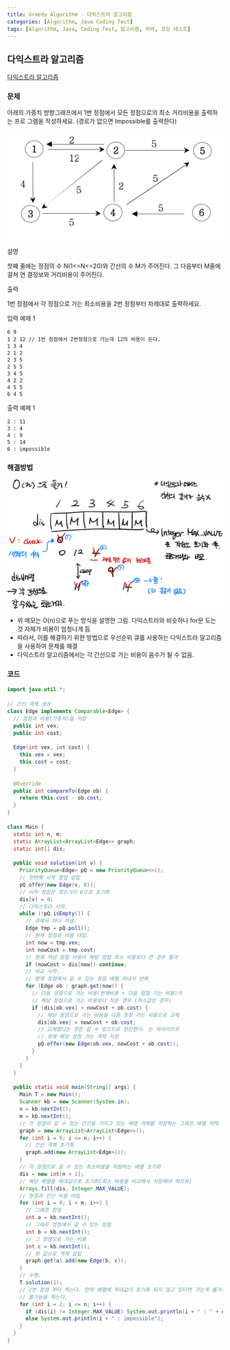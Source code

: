 ```yaml
---
title: Greedy Algorithm - 다익스트라 알고리즘
categories: [Algorithm, Java Coding Test]
tags: [Algorithm, Java, Coding Test, 알고리즘, 자바, 코딩 테스트]
---
```


## 다익스트라 알고리즘

[다익스트라 알고리즘](https://namu.wiki/w/%EB%8B%A4%EC%9D%B5%EC%8A%A4%ED%8A%B8%EB%9D%BC%20%EC%95%8C%EA%B3%A0%EB%A6%AC%EC%A6%98)


### 문제

아래의 가중치 방향그래프에서 1번 정점에서 모든 정점으로의 최소 거리비용을 출력하는 프로
그램을 작성하세요. (경로가 없으면 Impossible를 출력한다)

![86-1.png](..%2Fassets%2Fimg%2FAlgorithm%2F86-1.png)

설명

첫째 줄에는 정점의 수 N(1<=N<=20)와 간선의 수 M가 주어진다. 그 다음부터 M줄에 걸쳐 연
결정보와 거리비용이 주어진다.

출력

1번 정점에서 각 정점으로 가는 최소비용을 2번 정점부터 차례대로 출력하세요.

입력 예제 1

```
6 9
1 2 12 // 1번 정점에서 2번정점으로 가는데 12의 비용이 든다. 
1 3 4 
2 1 2
2 3 5
2 5 5
3 4 5
4 2 2 
4 5 5
6 4 5
```


출력 예제 1

```
2 : 11
3 : 4
4 : 9
5 : 14
6 : impossible
```

### 해결방법

![86.png](..%2Fassets%2Fimg%2FAlgorithm%2F86.png)

- 위 메모는 O(n)으로 푸는 방식을 설명한 그림. 다익스트라와 비슷하나 for문 도는 것 자체가 비용이 엄청나게 듬
- 따라서, 이를 해결하기 위한 방법으로 우선순위 큐를 사용하는 다익스트라 알고리즘을 사용하여 문제를 해결
- 다익스트라 알고리즘에서는 각 간선으로 가는 비용이 음수가 될 수 없음.

### 코드

```java
import java.util.*;

// 간선 객체 생성
class Edge implements Comparable<Edge> {
  // 정점과 비용(가중치)을 저장
  public int vex;
  public int cost;

  Edge(int vex, int cost) {
    this.vex = vex;
    this.cost = cost;
  }

  @Override
  public int compareTo(Edge ob) {
    return this.cost - ob.cost;
  }
}

class Main {
  static int n, m;
  static ArrayList<ArrayList<Edge>> graph;
  static int[] dis;

  public void solution(int v) {
    PriorityQueue<Edge> pQ = new PriorityQueue<>();
    // 첫번째 시작 정점 삽입
    pQ.offer(new Edge(v, 0));
    // 시작 정점은 최소거리 0으로 초기화
    dis[v] = 0;
    // 다익스트라 시작.
    while (!pQ.isEmpty()) {
      // 큐에서 하나 꺼냄.
      Edge tmp = pQ.poll();
      // 현재 정점과 비용 대입.
      int now = tmp.vex;
      int nowCost = tmp.cost;
      // 현재 꺼낸 정점 비용이 해당 정점 최소 비용보다 큰 경우 통과
      if (nowCost > dis[now]) continue;
      // 비교 시작.
      // 현재 정점에서 갈 수 있는 정점 배열 꺼내서 반복
      for (Edge ob : graph.get(now)) {
        // 다음 정점으로 가는 비용(현재비용 + 다음 정점 가는 비용)이
        // 해당 정점으로 가는 비용보다 작은 경우 (최소값인 경우)
        if (dis[ob.vex] > nowCost + ob.cost) {
          // 해당 정점으로 가는 비용을 다음 정점 가는 비용으로 교체
          dis[ob.vex] = nowCost + ob.cost;
          // 교체했다는 것은 갈 수 있으므로 전진한다. 는 의미이므로
          // 큐에 해당 정점 가는 객체 저장
          pQ.offer(new Edge(ob.vex, nowCost + ob.cost));
        }
      }
    }
  }

  public static void main(String[] args) {
    Main T = new Main();
    Scanner kb = new Scanner(System.in);
    n = kb.nextInt();
    m = kb.nextInt();
    // 각 정점이 갈 수 있는 간선을 가지고 있는 배열 객체를 저장하는 그래프 배열 객체.
    graph = new ArrayList<ArrayList<Edge>>();
    for (int i = 0; i <= n; i++) {
      // 간선 객체 초기화
      graph.add(new ArrayList<Edge>());
    }
    // 각 정점으로 갈 수 있는 최소비용을 저장하는 배열 초기화
    dis = new int[n + 1];
    // 해당 배열을 최대값으로 초기화(최소 비용을 비교해서 저장해야 하므로)
    Arrays.fill(dis, Integer.MAX_VALUE);
    // 정점과 간선 비용 대입
    for (int i = 0; i < m; i++) {
      // 그래프 정점
      int a = kb.nextInt();
      // 그래프 정점에서 갈 수 있는 정점
      int b = kb.nextInt();
      // 그 정점으로 가는 비용
      int c = kb.nextInt();
      // 위 값으로 객체 삽입
      graph.get(a).add(new Edge(b, c));
    }
    // 수행.
    T.solution(1);
    // 2번 정점 부터 찍는다. 만약 배열에 최대값이 초기화 되지 않고 있다면 가는게 불가능 하므로
    // 불가능을 찍는다.
    for (int i = 2; i <= n; i++) {
      if (dis[i] != Integer.MAX_VALUE) System.out.println(i + " : " + dis[i]);
      else System.out.println(i + " : impossible");
    }
  }
}
```

